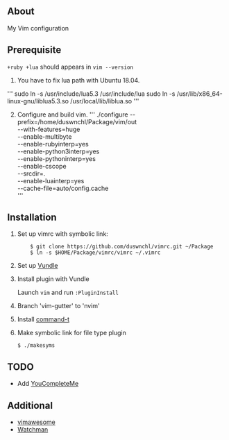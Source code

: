 ## About

My Vim configuration

## Prerequisite

`+ruby +lua` should appears in `vim --version`

1. You have to fix lua path with Ubuntu 18.04.

'''
sudo ln -s /usr/include/lua5.3 /usr/include/lua
sudo ln -s /usr/lib/x86_64-linux-gnu/liblua5.3.so /usr/local/lib/liblua.so
'''

2. Configure and build vim.
'''
./configure --prefix=/home/duswnchl/Package/vim/out \
            --with-features=huge                    \
            --enable-multibyte                      \
            --enable-rubyinterp=yes                 \
            --enable-python3interp=yes              \
            --enable-pythoninterp=yes               \
            --enable-cscope                         \
            --srcdir=.                              \
            --enable-luainterp=yes                  \
            --cache-file=auto/config.cache          \
'''

## Installation

1. Set up vimrc with symbolic link:
    ```
        $ git clone https://github.com/duswnchl/vimrc.git ~/Package
        $ ln -s $HOME/Package/vimrc/vimrc ~/.vimrc
    ```

2. Set up [Vundle](https://github.com/gmarik/Vundle.vim)

3. Install plugin with Vundle

    Launch `vim` and run `:PluginInstall`

4. Branch 'vim-gutter' to 'nvim'

5. Install [command-t](https://github.com/wincent/Command-T)

6. Make symbolic link for file type plugin

    `$ ./makesyms`

## TODO

* Add [YouCompleteMe](https://github.com/Valloric/YouCompleteMe)

## Additional

* [vimawesome](https://vimawesome.com/)
* [Watchman](https://facebook.github.io/watchman/)
